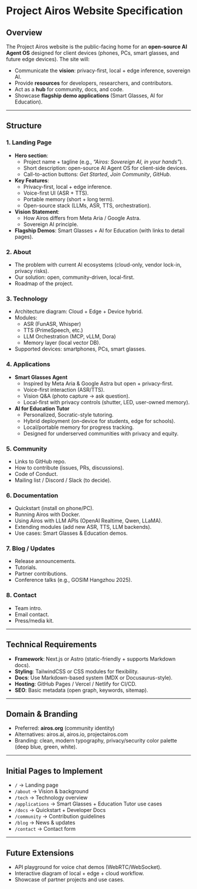 # Project Airos Website Specification

## Overview
The Project Airos website is the public-facing home for an **open-source AI Agent OS** designed for client devices (phones, PCs, smart glasses, and future edge devices). The site will:
- Communicate the **vision**: privacy-first, local + edge inference, sovereign AI.
- Provide **resources** for developers, researchers, and contributors.
- Act as a **hub** for community, docs, and code.
- Showcase **flagship demo applications** (Smart Glasses, AI for Education).

---

## Structure

### 1. Landing Page
- **Hero section**:  
  - Project name + tagline (e.g., *“Airos: Sovereign AI, in your hands”*).  
  - Short description: open-source AI Agent OS for client-side devices.  
  - Call-to-action buttons: *Get Started*, *Join Community*, *GitHub*.  
- **Key Features**:  
  - Privacy-first, local + edge inference.  
  - Voice-first UI (ASR + TTS).  
  - Portable memory (short + long term).  
  - Open-source stack (LLMs, ASR, TTS, orchestration).  
- **Vision Statement**:  
  - How Airos differs from Meta Aria / Google Astra.  
  - Sovereign AI principle.  
- **Flagship Demos**: Smart Glasses + AI for Education (with links to detail pages).

### 2. About
- The problem with current AI ecosystems (cloud-only, vendor lock-in, privacy risks).  
- Our solution: open, community-driven, local-first.  
- Roadmap of the project.  

### 3. Technology
- Architecture diagram: Cloud + Edge + Device hybrid.  
- Modules:  
  - ASR (FunASR, Whisper)  
  - TTS (PrimeSpeech, etc.)  
  - LLM Orchestration (MCP, vLLM, Dora)  
  - Memory layer (local vector DB).  
- Supported devices: smartphones, PCs, smart glasses.  

### 4. Applications
- **Smart Glasses Agent**  
  - Inspired by Meta Aria & Google Astra but open + privacy-first.  
  - Voice-first interaction (ASR/TTS).  
  - Vision Q&A (photo capture → ask question).  
  - Local-first with privacy controls (shutter, LED, user-owned memory).  
- **AI for Education Tutor**  
  - Personalized, Socratic-style tutoring.  
  - Hybrid deployment (on-device for students, edge for schools).  
  - Local/portable memory for progress tracking.  
  - Designed for underserved communities with privacy and equity.  

### 5. Community
- Links to GitHub repo.  
- How to contribute (issues, PRs, discussions).  
- Code of Conduct.  
- Mailing list / Discord / Slack (to decide).  

### 6. Documentation
- Quickstart (install on phone/PC).  
- Running Airos with Docker.  
- Using Airos with LLM APIs (OpenAI Realtime, Qwen, LLaMA).  
- Extending modules (add new ASR, TTS, LLM backends).  
- Use cases: Smart Glasses & Education demos.

### 7. Blog / Updates
- Release announcements.  
- Tutorials.  
- Partner contributions.  
- Conference talks (e.g., GOSIM Hangzhou 2025).  

### 8. Contact
- Team intro.  
- Email contact.  
- Press/media kit.  

---

## Technical Requirements

- **Framework**: Next.js or Astro (static-friendly + supports Markdown docs).  
- **Styling**: TailwindCSS or CSS modules for flexibility.  
- **Docs**: Use Markdown-based system (MDX or Docusaurus-style).  
- **Hosting**: GitHub Pages / Vercel / Netlify for CI/CD.  
- **SEO**: Basic metadata (open graph, keywords, sitemap).  

---

## Domain & Branding

- Preferred: **airos.org** (community identity)  
- Alternatives: airos.ai, airos.io, projectairos.com  
- Branding: clean, modern typography, privacy/security color palette (deep blue, green, white).  

---

## Initial Pages to Implement

- `/` → Landing page  
- `/about` → Vision & background  
- `/tech` → Technology overview  
- `/applications` → Smart Glasses + Education Tutor use cases  
- `/docs` → Quickstart + Developer Docs  
- `/community` → Contribution guidelines  
- `/blog` → News & updates  
- `/contact` → Contact form  

---

## Future Extensions

- API playground for voice chat demos (WebRTC/WebSocket).  
- Interactive diagram of local + edge + cloud workflow.  
- Showcase of partner projects and use cases.  

